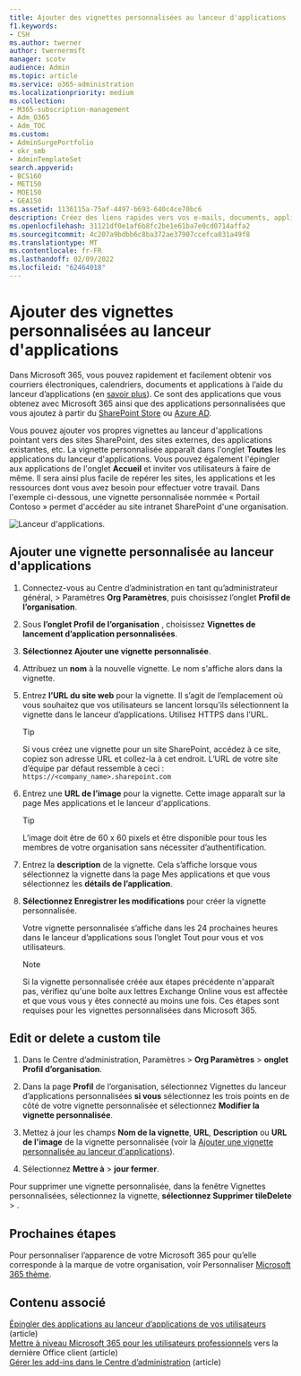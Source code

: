```yaml
---
title: Ajouter des vignettes personnalisées au lanceur d'applications
f1.keywords:
- CSH
ms.author: twerner
author: twernermsft
manager: scotv
audience: Admin
ms.topic: article
ms.service: o365-administration
ms.localizationpriority: medium
ms.collection:
- M365-subscription-management
- Adm_O365
- Adm_TOC
ms.custom:
- AdminSurgePortfolio
- okr_smb
- AdminTemplateSet
search.appverid:
- BCS160
- MET150
- MOE150
- GEA150
ms.assetid: 1136115a-75af-4497-b693-640c4ce70bc6
description: Créez des liens rapides vers vos e-mails, documents, applications, sites SharePoint, sites externes et autres ressources en ajoutant des vignettes personnalisées au lanceur d’applications.
ms.openlocfilehash: 31121df0e1af6b8fc2be1e61ba7e0cd0714affa2
ms.sourcegitcommit: 4c207a9bdbb6c8ba372ae37907ccefca031a49f8
ms.translationtype: MT
ms.contentlocale: fr-FR
ms.lasthandoff: 02/09/2022
ms.locfileid: "62464018"
---
```

# <a name="add-custom-tiles-to-the-app-launcher"></a>Ajouter des vignettes personnalisées au lanceur d'applications

Dans Microsoft 365, vous pouvez rapidement et facilement obtenir vos courriers électroniques, calendriers, documents et applications à l’aide du lanceur d’applications (en [savoir plus](https://support.microsoft.com/office/79f12104-6fed-442f-96a0-eb089a3f476a)). Ce sont des applications que vous obtenez avec Microsoft 365 ainsi que des applications personnalisées que vous ajoutez à partir du [SharePoint Store](https://support.microsoft.com/office/dd98e50e-d3db-4ecb-9bb7-82b189822d43) ou [Azure AD](/previous-versions/office/office-365-api/).
  
Vous pouvez ajouter vos propres vignettes au lanceur d'applications pointant vers des sites SharePoint, des sites externes, des applications existantes, etc. La vignette personnalisée apparaît dans l'onglet **Toutes** les applications du lanceur d'applications. Vous pouvez également l'épingler aux applications de l'onglet **Accueil** et inviter vos utilisateurs à faire de même. Il sera ainsi plus facile de repérer les sites, les applications et les ressources dont vous avez besoin pour effectuer votre travail. Dans l'exemple ci-dessous, une vignette personnalisée nommée « Portail Contoso » permet d'accéder au site intranet SharePoint d'une organisation. 
  
![Lanceur d'applications.](../../media/7acc06cc-ac7a-4c6e-8ea7-81570a5bdbab.png)
  
## <a name="add-a-custom-tile-to-the-app-launcher"></a>Ajouter une vignette personnalisée au lanceur d'applications

1. Connectez-vous au Centre d’administration en tant qu’administrateur général,  >  Paramètres **Org Paramètres**, puis choisissez l’onglet **Profil de l’organisation**.
    
2. Sous **l’onglet Profil de l’organisation** , choisissez **Vignettes de lancement d’application personnalisées**.
  
3. **Sélectionnez Ajouter une vignette personnalisée**. 
  
4. Attribuez un **nom** à la nouvelle vignette. Le nom s'affiche alors dans la vignette. 
    
5. Entrez **l’URL du site web** pour la vignette. Il s’agit de l’emplacement où vous souhaitez que vos utilisateurs se lancent lorsqu’ils sélectionnent la vignette dans le lanceur d’applications. Utilisez HTTPS dans l’URL.

    > [!TIP]
    > Si vous créez une vignette pour un site SharePoint, accédez à ce site, copiez son adresse URL et collez-la à cet endroit. L’URL de votre site d’équipe par défaut ressemble à ceci : `https://<company_name>.sharepoint.com` 
  
6. Entrez une **URL de l’image** pour la vignette. Cette image apparaît sur la page Mes applications et le lanceur d'applications.

    > [!TIP]
    > L’image doit être de 60 x 60 pixels et être disponible pour tous les membres de votre organisation sans nécessiter d’authentification.

7. Entrez la **description** de la vignette. Cela s’affiche lorsque vous sélectionnez la vignette dans la page Mes applications et que vous sélectionnez les **détails de l’application**. 
  
8. **Sélectionnez Enregistrer les modifications** pour créer la vignette personnalisée. 
    
    Votre vignette personnalisée s’affiche dans les 24 prochaines heures dans le lanceur d’applications sous  l’onglet Tout pour vous et vos utilisateurs. 

    > [!NOTE]
    > Si la vignette personnalisée créée aux étapes précédente n'apparaît pas, vérifiez qu'une boîte aux lettres Exchange Online vous est affectée et que vous vous y êtes connecté au moins une fois. Ces étapes sont requises pour les vignettes personnalisées dans Microsoft 365. 
  
## <a name="edit-or-delete-a-custom-tile"></a>Edit or delete a custom tile

1. Dans le Centre d’administration, Paramètres  > **Org Paramètres** >  **onglet Profil d’organisation**.
    
2. Dans la page **Profil** de l’organisation, sélectionnez Vignettes du lanceur d’applications personnalisées **si vous** sélectionnez  les trois points en de côté de votre vignette personnalisée et sélectionnez **Modifier la vignette personnalisée**.

3. Mettez à jour les champs **Nom de la vignette**, **URL**, **Description** ou **URL de l'image** de la vignette personnalisée (voir la [Ajouter une vignette personnalisée au lanceur d'applications](#add-a-custom-tile-to-the-app-launcher)).
    
4. Sélectionnez **Mettre à** \> **jour fermer**. 
    
Pour supprimer une vignette personnalisée, dans la  fenêtre Vignettes personnalisées, sélectionnez la vignette, **sélectionnez Supprimer** **tileDelete** > . 
  
## <a name="next-steps"></a>Prochaines étapes

 Pour personnaliser l’apparence de votre Microsoft 365 pour qu’elle corresponde à la marque de votre organisation, voir Personnaliser [Microsoft 365 thème](../setup/customize-your-organization-theme.md).

## <a name="related-content"></a>Contenu associé

[Épingler des applications au lanceur d’applications de vos utilisateurs](pin-apps-to-app-launcher.md) (article)\
[Mettre à niveau Microsoft 365 pour les utilisateurs professionnels](../setup/upgrade-users-to-latest-office-client.md) vers la dernière Office client (article)\
[Gérer les add-ins dans le Centre d’administration](../manage/manage-addins-in-the-admin-center.md) (article)
